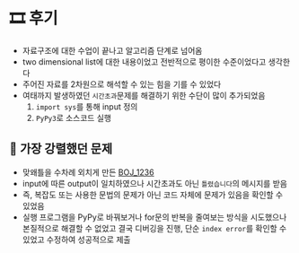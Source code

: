 # 🎞 후기
- 자료구조에 대한 수업이 끝나고 알고리즘 단계로 넘어옴
- two dimensional list에 대한 내용이었고 전반적으로 평이한 수준이었다고 생각한다
- 주어진 자료를 2차원으로 해석할 수 있는 힘을 기를 수 있었다
- 여태까지 발생하였던 `시간초과`문제를 해결하기 위한 수단이 많이 추가되었음
    1. `import sys`를 통해 input 정의
    2. `PyPy3`로 소스코드 실행

## 💎 가장 강렬했던 문제
- 맞왜틀을 수차례 외치게 만든 [BOJ_1236](./BOJ_1236.py)
- input에 따른 output이 일치하였으나 시간초과도 아닌 `틀렸습니다`의 메시지를 받음
- 즉, 복잡도 또는 사용한 문법의 문제가 아닌 코드 자체에 문제가 있음을 확인할 수 있었음
- 실행 프로그램을 PyPy로 바꿔보거나 for문의 반복을 줄여보는 방식을 시도했으나 본질적으로 해결할 수 없었고 결국 디버깅을 진행, 단순 `index error`를 확인할 수 있었고 수정하여 성공적으로 제출